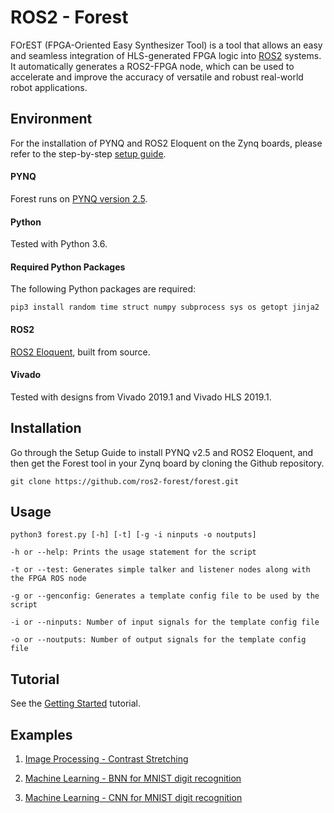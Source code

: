 # ROS2 - Forest

FOrEST (FPGA-Oriented Easy Synthesizer Tool) is a tool that allows an easy and seamless integration of HLS-generated FPGA logic into [ROS2](https://index.ros.org/doc/ros2/) systems. It automatically generates a ROS2-FPGA node, which can be used to accelerate and improve the accuracy of versatile and robust real-world robot applications.

## Environment

For the installation of PYNQ and ROS2 Eloquent on the Zynq boards, please refer to the step-by-step [setup guide](https://github.com/ros2-forest/forest/tree/master/docs/setup_guide).

#### PYNQ

Forest runs on [PYNQ version 2.5](https://pynq.readthedocs.io/en/v2.5/index.html).

#### Python

Tested with Python 3.6.

#### Required Python Packages

The following Python packages are required:

`pip3 install random time struct numpy subprocess sys os getopt jinja2`

#### ROS2

[ROS2 Eloquent](https://index.ros.org/doc/ros2/Installation/Eloquent/Linux-Development-Setup/), built from source.

#### Vivado

Tested with designs from Vivado 2019.1 and Vivado HLS 2019.1.

## Installation

Go through the Setup Guide to install PYNQ v2.5 and ROS2 Eloquent, and then get the Forest tool in your Zynq board by cloning the Github repository.

`git clone https://github.com/ros2-forest/forest.git`

## Usage

```
python3 forest.py [-h] [-t] [-g -i ninputs -o noutputs]

-h or --help: Prints the usage statement for the script

-t or --test: Generates simple talker and listener nodes along with the FPGA ROS node

-g or --genconfig: Generates a template config file to be used by the script

-i or --ninputs: Number of input signals for the template config file

-o or --noutputs: Number of output signals for the template config file
```

## Tutorial

See the [Getting Started](https://github.com/ros2-forest/forest/tree/master/docs/tutorials) tutorial.

## Examples

1. [Image Processing - Contrast Stretching](https://github.com/ros2-forest/forest/tree/master/examples/contrast_stretch)

2. [Machine Learning - BNN for MNIST digit recognition](https://github.com/ros2-forest/forest/tree/master/examples/mnist_bnn)

3. [Machine Learning - CNN for MNIST digit recognition](https://github.com/ros2-forest/forest/tree/master/examples/mnist_cnn)
